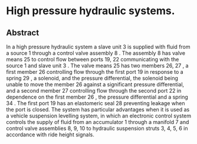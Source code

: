 # High pressure hydraulic systems.

## Abstract
In a high pressure hydraulic system a slave unit 3 is supplied with fluid from a source 1 through a control valve assembly 8 . The assembly 8 has valve means 25 to control flow between ports 19, 22 communicating with the source 1 and slave unit 3 . The valve means 25 has two members 26, 27 , a first member 26 controlling flow through the first port 19 in response to a spring 29 , a solenoid, and the pressure differential, the solenoid being unable to move the member 26 against a significant pressure differential, and a second member 27 controlling flow through the second port 22 in dependence on the first member 26 , the pressure differential and a spring 34 . The first port 19 has an elastomeric seal 28 preventing leakage when the port is closed. The system has particular advantages when it is used as a vehicle suspension levelling system, in which an electronic control system controls the supply of fluid from an accumulator 1 through a manifold 7 and control valve assemblies 8, 9, 10 to hydraulic suspension struts 3, 4, 5, 6 in accordance with ride height signals.